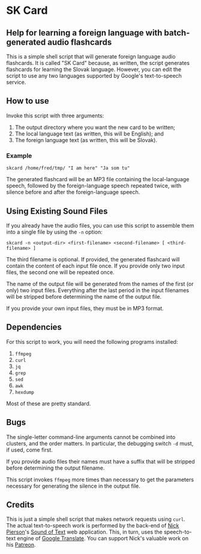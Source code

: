 # SK Card

## Help for learning a foreign language with batch-generated audio flashcards

This is a simple shell script that will generate foreign language audio flashcards.
It is called "SK Card" because, as written, the script generates flashcards for
learning the Slovak language.  However, you can edit the script to use any two
languages supported by Google's text-to-speech service.

## How to use

Invoke this script with three arguments:

1. The output directory where you want the new card to be written;
2. The local language text (as written, this will be English); and
3. The foreign language text (as written, this will be Slovak).

### Example

    skcard /home/fred/tmp/ "I am here" "Ja som tu"

The generated flashcard will be an MP3 file containing the local-language speech, followed by
the foreign-language speech repeated twice, with silence before and after the
foreign-language speech.

## Using Existing Sound Files

If you already have the audio files, you can use this script to assemble them into a single file
by using the `-n` option:

    skcard -n <output-dir> <first-filename> <second-filename> [ <third-filename> ]

The third filename is optional.  If provided, the generated flashcard will contain the content of
each input file once.  If you provide only two input files, the second one will be repeated once.

The name of the output file will be generated from the names of the first (or only) two input files.
Everything after the last period in the input filenames will be stripped before
determining the name of the output file.

If you provide your own input files, they must be in MP3 format.

## Dependencies

For this script to work, you will need the following programs installed:

1. `ffmpeg`
2. `curl`
3. `jq`
3. `grep`
4. `sed`
5. `awk`
6. `hexdump`

Most of these are pretty standard.

## Bugs

The single-letter command-line arguments cannot be combined into clusters, and the order matters.
In particular, the debugging switch `-d` must, if used, come first.

If you provide audio files their names must have a suffix that will be stripped before
determining the output filename.

This script invokes `ffmpeg` more times than necessary to get the parameters necessary for generating
the silence in the output file.

## Credits

This is just a simple shell script that makes network requests using `curl`.  The actual text-to-speech
work is performed by the back-end of [Nick Pierson](https://twitter.com/NickOnTheWeb)'s
[Sound of Text](https://beta.soundoftext.com/) web application.  This, in turn, uses
the speech-to-text engine of [Google Translate](https://translate.google.com/).
You can support Nick's valuable work on his [Patreon](https://www.patreon.com/nickpierson).
